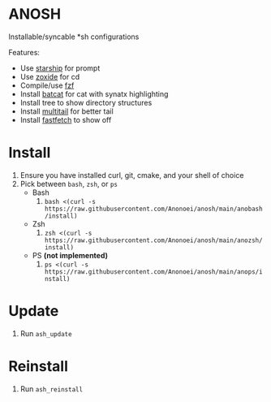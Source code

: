 # ANOSH
 Installable/syncable *sh configurations

Features:
 - Use [starship](https://starship.rs/) for prompt
 - Use [zoxide](https://github.com/ajeetdsouza/zoxide) for cd
 - Compile/use [fzf](https://github.com/junegunn/fzf)
 - Install [batcat](https://github.com/sharkdp/bat) for cat with synatx highlighting
 - Install tree to show directory structures
 - Install [multitail](https://vanheusden.com/multitail/) for better tail
 - Install [fastfetch](https://github.com/fastfetch-cli/fastfetch) to show off

# Install
 1. Ensure you have installed curl, git, cmake, and your shell of choice
 2. Pick between `bash`, `zsh`, or `ps`
    - Bash
      1. `bash <(curl -s https://raw.githubusercontent.com/Anonoei/anosh/main/anobash/install)`
    - Zsh
      1. `zsh <(curl -s https://raw.githubusercontent.com/Anonoei/anosh/main/anozsh/install)`
    - PS **(not implemented)**
      1. `ps <(curl -s https://raw.githubusercontent.com/Anonoei/anosh/main/anops/install)`

# Update
 1. Run `ash_update`

# Reinstall
 1. Run `ash_reinstall`
